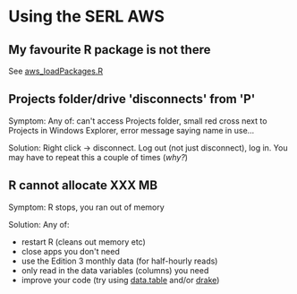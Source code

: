 # Using the SERL AWS

## My favourite R package is not there

See [aws_loadPackages.R](../R/aws_loadPackages.R)

## Projects folder/drive 'disconnects' from 'P'

Symptom: Any of: can't access Projects folder, small red cross next to Projects in Windows Explorer, error message saying name in use...

Solution: Right click -> disconnect. Log out (not just disconnect), log in. You may have to repeat this a couple of times (*why?*)

## R cannot allocate XXX MB

Symptom: R stops, you ran out of memory

Solution: Any of:

 * restart R (cleans out memory etc)
 * close apps you don't need
 * use the Edition 3 monthly data (for half-hourly reads)
 * only read in the data variables (columns) you need
 * improve your code (try using [data.table](https://rdatatable.gitlab.io/data.table/) and/or [drake](https://books.ropensci.org/drake/))
